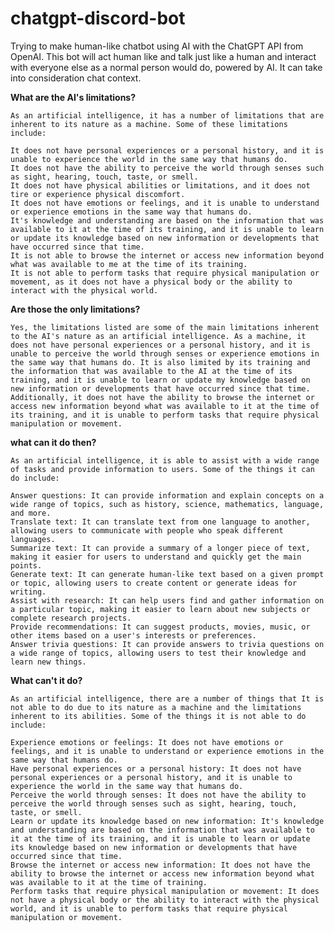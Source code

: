 # chatgpt-discord-bot
Trying to make human-like chatbot using AI with the ChatGPT API from OpenAI. This bot will act human like and talk just like a human and interact with everyone else as a normal person would do, powered by AI. It can take into consideration chat context.



**What are the AI's limitations?**

    As an artificial intelligence, it has a number of limitations that are inherent to its nature as a machine. Some of these limitations include:

    It does not have personal experiences or a personal history, and it is unable to experience the world in the same way that humans do.
    It does not have the ability to perceive the world through senses such as sight, hearing, touch, taste, or smell.
    It does not have physical abilities or limitations, and it does not tire or experience physical discomfort.
    It does not have emotions or feelings, and it is unable to understand or experience emotions in the same way that humans do.
    It's knowledge and understanding are based on the information that was available to it at the time of its training, and it is unable to learn or update its knowledge based on new information or developments that have occurred since that time.
    It is not able to browse the internet or access new information beyond what was available to me at the time of its training.
    It is not able to perform tasks that require physical manipulation or movement, as it does not have a physical body or the ability to interact with the physical world.



**Are those the only limitations?**

    Yes, the limitations listed are some of the main limitations inherent to the AI's nature as an artificial intelligence. As a machine, it does not have personal experiences or a personal history, and it is unable to perceive the world through senses or experience emotions in the same way that humans do. It is also limited by its training and the information that was available to the AI at the time of its training, and it is unable to learn or update my knowledge based on new information or developments that have occurred since that time. Additionally, it does not have the ability to browse the internet or access new information beyond what was available to it at the time of its training, and it is unable to perform tasks that require physical manipulation or movement.



**what can it do then?**

    As an artificial intelligence, it is able to assist with a wide range of tasks and provide information to users. Some of the things it can do include:

    Answer questions: It can provide information and explain concepts on a wide range of topics, such as history, science, mathematics, language, and more.
    Translate text: It can translate text from one language to another, allowing users to communicate with people who speak different languages.
    Summarize text: It can provide a summary of a longer piece of text, making it easier for users to understand and quickly get the main points.
    Generate text: It can generate human-like text based on a given prompt or topic, allowing users to create content or generate ideas for writing.
    Assist with research: It can help users find and gather information on a particular topic, making it easier to learn about new subjects or complete research projects.
    Provide recommendations: It can suggest products, movies, music, or other items based on a user's interests or preferences.
    Answer trivia questions: It can provide answers to trivia questions on a wide range of topics, allowing users to test their knowledge and learn new things.



**What can't it do?**

    As an artificial intelligence, there are a number of things that It is not able to do due to its nature as a machine and the limitations inherent to its abilities. Some of the things it is not able to do include:

    Experience emotions or feelings: It does not have emotions or feelings, and it is unable to understand or experience emotions in the same way that humans do.
    Have personal experiences or a personal history: It does not have personal experiences or a personal history, and it is unable to experience the world in the same way that humans do.
    Perceive the world through senses: It does not have the ability to perceive the world through senses such as sight, hearing, touch, taste, or smell.
    Learn or update its knowledge based on new information: It's knowledge and understanding are based on the information that was available to it at the time of its training, and it is unable to learn or update its knowledge based on new information or developments that have occurred since that time.
    Browse the internet or access new information: It does not have the ability to browse the internet or access new information beyond what was available to it at the time of training.
    Perform tasks that require physical manipulation or movement: It does not have a physical body or the ability to interact with the physical world, and it is unable to perform tasks that require physical manipulation or movement.
